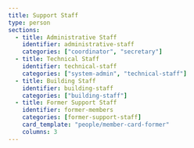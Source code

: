 ```yaml
---
title: Support Staff
type: person
sections:
  - title: Administrative Staff
    identifier: administrative-staff
    categories: ["coordinator", "secretary"]
  - title: Technical Staff
    identifier: technical-staff
    categories: ["system-admin", "technical-staff"]
  - title: Building Staff
    identifier: building-staff
    categories: ["building-staff"]
  - title: Former Support Staff
    identifier: former-members
    categories: [former-support-staff]
    card_template: "people/member-card-former"
    columns: 3
---
```

